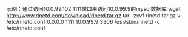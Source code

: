 示例：通过访问10.0.99.102 1111端口来访问10.0.99.9的mysql数据库
wget http://www.rinetd.com/download/rinetd.tar.gz
tar -zxvf rinetd.tar.gz
vi /etc/rinetd.conf
    0.0.0.0 1111 10.0.99.9 3306
/usr/sbin/rinetd -c /etc/rinetd.conf